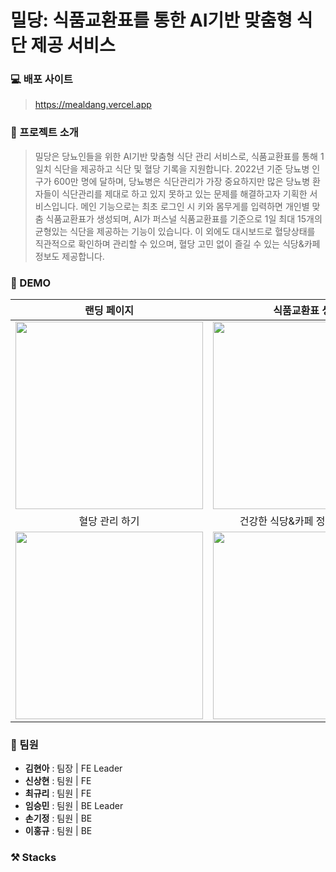 # 밀당: 식품교환표를 통한 AI기반 맞춤형 식단 제공 서비스
### 💻 배포 사이트
> https://mealdang.vercel.app
### 💬 프로젝트 소개
> 밀당은 당뇨인들을 위한 AI기반 맞춤형 식단 관리 서비스로, 식품교환표를 통해 1일치 식단을 제공하고 식단 및 혈당 기록을 지원합니다. 2022년 기준 당뇨병 인구가 600만 명에 달하며, 당뇨병은 식단관리가 가장 중요하지만 많은 당뇨병 환자들이 식단관리를 제대로 하고 있지 못하고 있는 문제를 해결하고자 기획한 서비스입니다. 메인 기능으로는 최초 로그인 시 키와 몸무게를 입력하면 개인별 맞춤 식품교환표가 생성되며, AI가 퍼스널 식품교환표를 기준으로 1일 최대 15개의 균형있는 식단을 제공하는 기능이 있습니다. 이 외에도 대시보드로 혈당상태를 직관적으로 확인하며 관리할 수 있으며, 혈당 고민 없이 즐길 수 있는 식당&카페 정보도 제공합니다.

### 🍇 DEMO
|랜딩 페이지|식품교환표 생성|식단 추천 받기|AI 추천식단 확인하기|
|:-:|:-:|:-:|:-:|
|<img width="300" src="https://github.com/user-attachments/assets/3470899e-a95b-4bdb-a36a-954e3760520c" />|<img width="300" src="https://github.com/user-attachments/assets/ebfa6409-09cd-4ac2-aa30-b98d2391b345" />|<img width="300" src="https://github.com/user-attachments/assets/886f5340-d691-4779-bd60-4e719e383a84" />|<img width="300" src="https://github.com/user-attachments/assets/65ffd04f-3cc3-4961-939f-4fcc9f0c6f0c" />|
|혈당 관리 하기|건강한 식당&카페 정보 확인하기|식단톤 페이지|마이페이지|
|<img width="300" src="https://github.com/user-attachments/assets/81c71c6d-af43-435d-a831-b0ee0a88c676" />|<img width="300" src="https://github.com/user-attachments/assets/6c9735c5-6a31-45a4-b562-fb3510804ab7" />|<img width="300" src="https://github.com/user-attachments/assets/0fbb035d-b6f7-4c3b-8089-413e1c7d6130" />|<img width="300" src="https://github.com/user-attachments/assets/c61b917b-23ff-45a5-9ce7-2d421fb013ac" />|

### 👥 팀원
- **김현아** : 팀장 | FE Leader
- **신상현** : 팀원 | FE 
- **최규리** : 팀원 | FE
- **임승민** : 팀원 | BE Leader
- **손기정** : 팀원 | BE
- **이홍규** : 팀원 | BE

### ⚒️ Stacks
<img src="https://skillicons.dev/icons?i=react,styledcomponents,vercel,django,mysql,aws,docker,nginx,githubactions" alt=""/>
